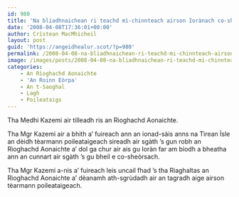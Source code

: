 ```yaml
---
id: 980
title: 'Na bliadhnaichean ri teachd mì-chinnteach airson Iorànach co-sheòrsach'
date: '2008-04-08T17:36:01+00:00'
author: Crìstean MacMhìcheil
layout: post
guid: 'https://angeidhealur.scot/?p=980'
permalink: /2008-04-08-na-bliadhnaichean-ri-teachd-mi-chinnteach-airson-ioranach-co-sheorsach/
image: /images/posts/2008-04-08-na-bliadhnaichean-ri-teachd-mi-chinnteach-airson-ioranach-co-sheorsach.webp
categories:
    - An Rìoghachd Aonaichte
    - 'An Roinn Eòrpa'
    - An t-Saoghal
    - Lagh
    - Poileataigs
---
```


Tha Medhi Kazemi air tilleadh ris an Rìoghachd Aonaichte.

Tha Mgr Kazemi air a bhith a’ fuireach ann an ionad-sàis anns na Tìrean Ìsle an dèidh tèarmann poileataigeach sireadh air sgàth ’s gun robh an Rìoghachd Aonaichte a’ dol ga chur air ais gu Ioràn far am biodh a bheatha ann an cunnart air sgàth ’s gu bheil e co-sheòrsach.

Tha Mgr Kazemi a-nis a’ fuireach leis uncail fhad ’s tha Riaghaltas an Rìoghachd Aonaichte a’ dèanamh ath-sgrùdadh air an tagradh aige airson tèarmann poileataigeach.
